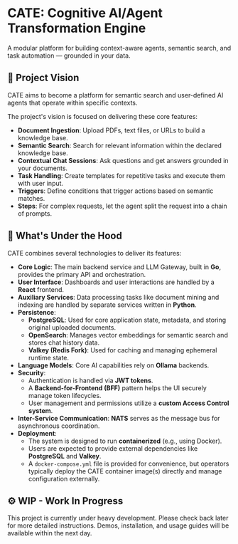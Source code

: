 # CATE: Cognitive AI/Agent Transformation Engine

A modular platform for building context-aware agents, semantic search, and task automation — grounded in your data.

## 🚀 Project Vision

CATE aims to become a platform for semantic search and user-defined AI agents that operate within specific contexts.

The project's vision is focused on delivering these core features:

- **Document Ingestion**: Upload PDFs, text files, or URLs to build a knowledge base.
- **Semantic Search**: Search for relevant information within the declared knowledge base.
- **Contextual Chat Sessions**: Ask questions and get answers grounded in your documents.
- **Task Handling**: Create templates for repetitive tasks and execute them with user input.
- **Triggers**: Define conditions that trigger actions based on semantic matches.
- **Steps**: For complex requests, let the agent split the request into a chain of prompts.

## 🔧 What's Under the Hood

CATE combines several technologies to deliver its features:

- **Core Logic**: The main backend service and LLM Gateway, built in **Go**, provides the primary API and orchestration.
- **User Interface**: Dashboards and user interactions are handled by a **React** frontend.
- **Auxiliary Services**: Data processing tasks like document mining and indexing are handled by separate services written in **Python**.
- **Persistence**:
    - **PostgreSQL**: Used for core application state, metadata, and storing original uploaded documents.
    - **OpenSearch**: Manages vector embeddings for semantic search and stores chat history data.
    - **Valkey (Redis Fork)**: Used for caching and managing ephemeral runtime state.
- **Language Models**: Core AI capabilities rely on **Ollama** backends.
- **Security**:
    - Authentication is handled via **JWT tokens**.
    - A **Backend-for-Frontend (BFF)** pattern helps the UI securely manage token lifecycles.
    - User management and permissions utilize a **custom Access Control system**.
- **Inter-Service Communication**: **NATS** serves as the message bus for asynchronous coordination.
- **Deployment**:
    - The system is designed to run **containerized** (e.g., using Docker).
    - Users are expected to provide external dependencies like **PostgreSQL** and **Valkey**.
    - A `docker-compose.yml` file is provided for convenience, but operators typically deploy the CATE container image(s) directly and manage configuration externally.

## ⚙️ WIP - Work In Progress

This project is currently under heavy development. Please check back later for more detailed instructions. Demos, installation, and usage guides will be available within the next day.
